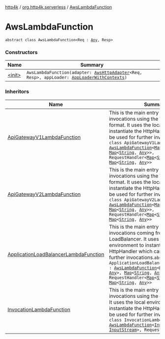 [http4k](../../index.md) / [org.http4k.serverless](../index.md) / [AwsLambdaFunction](./index.md)

# AwsLambdaFunction

`abstract class AwsLambdaFunction<Req : `[`Any`](https://kotlinlang.org/api/latest/jvm/stdlib/kotlin/-any/index.html)`, Resp>`

### Constructors

| Name | Summary |
|---|---|
| [&lt;init&gt;](-init-.md) | `AwsLambdaFunction(adapter: `[`AwsHttpAdapter`](../-aws-http-adapter/index.md)`<Req, Resp>, appLoader: `[`AppLoaderWithContexts`](../-app-loader-with-contexts.md)`)` |

### Inheritors

| Name | Summary |
|---|---|
| [ApiGatewayV1LambdaFunction](../-api-gateway-v1-lambda-function/index.md) | This is the main entry point for lambda invocations using the V1 payload format. It uses the local environment to instantiate the HttpHandler which can be used for further invocations.`abstract class ApiGatewayV1LambdaFunction : `[`AwsLambdaFunction`](./index.md)`<`[`Map`](https://kotlinlang.org/api/latest/jvm/stdlib/kotlin.collections/-map/index.html)`<`[`String`](https://kotlinlang.org/api/latest/jvm/stdlib/kotlin/-string/index.html)`, `[`Any`](https://kotlinlang.org/api/latest/jvm/stdlib/kotlin/-any/index.html)`>, `[`Map`](https://kotlinlang.org/api/latest/jvm/stdlib/kotlin.collections/-map/index.html)`<`[`String`](https://kotlinlang.org/api/latest/jvm/stdlib/kotlin/-string/index.html)`, `[`Any`](https://kotlinlang.org/api/latest/jvm/stdlib/kotlin/-any/index.html)`>>, RequestHandler<`[`Map`](https://kotlinlang.org/api/latest/jvm/stdlib/kotlin.collections/-map/index.html)`<`[`String`](https://kotlinlang.org/api/latest/jvm/stdlib/kotlin/-string/index.html)`, `[`Any`](https://kotlinlang.org/api/latest/jvm/stdlib/kotlin/-any/index.html)`>, `[`Map`](https://kotlinlang.org/api/latest/jvm/stdlib/kotlin.collections/-map/index.html)`<`[`String`](https://kotlinlang.org/api/latest/jvm/stdlib/kotlin/-string/index.html)`, `[`Any`](https://kotlinlang.org/api/latest/jvm/stdlib/kotlin/-any/index.html)`>>` |
| [ApiGatewayV2LambdaFunction](../-api-gateway-v2-lambda-function/index.md) | This is the main entry point for lambda invocations using the V2 payload format. It uses the local environment to instantiate the HttpHandler which can be used for further invocations.`abstract class ApiGatewayV2LambdaFunction : `[`AwsLambdaFunction`](./index.md)`<`[`Map`](https://kotlinlang.org/api/latest/jvm/stdlib/kotlin.collections/-map/index.html)`<`[`String`](https://kotlinlang.org/api/latest/jvm/stdlib/kotlin/-string/index.html)`, `[`Any`](https://kotlinlang.org/api/latest/jvm/stdlib/kotlin/-any/index.html)`>, `[`Map`](https://kotlinlang.org/api/latest/jvm/stdlib/kotlin.collections/-map/index.html)`<`[`String`](https://kotlinlang.org/api/latest/jvm/stdlib/kotlin/-string/index.html)`, `[`Any`](https://kotlinlang.org/api/latest/jvm/stdlib/kotlin/-any/index.html)`>>, RequestHandler<`[`Map`](https://kotlinlang.org/api/latest/jvm/stdlib/kotlin.collections/-map/index.html)`<`[`String`](https://kotlinlang.org/api/latest/jvm/stdlib/kotlin/-string/index.html)`, `[`Any`](https://kotlinlang.org/api/latest/jvm/stdlib/kotlin/-any/index.html)`>, `[`Map`](https://kotlinlang.org/api/latest/jvm/stdlib/kotlin.collections/-map/index.html)`<`[`String`](https://kotlinlang.org/api/latest/jvm/stdlib/kotlin/-string/index.html)`, `[`Any`](https://kotlinlang.org/api/latest/jvm/stdlib/kotlin/-any/index.html)`>>` |
| [ApplicationLoadBalancerLambdaFunction](../-application-load-balancer-lambda-function/index.md) | This is the main entry point for lambda invocations coming from an Application LoadBalancer. It uses the local environment to instantiate the HttpHandler which can be used for further invocations.`abstract class ApplicationLoadBalancerLambdaFunction : `[`AwsLambdaFunction`](./index.md)`<`[`Map`](https://kotlinlang.org/api/latest/jvm/stdlib/kotlin.collections/-map/index.html)`<`[`String`](https://kotlinlang.org/api/latest/jvm/stdlib/kotlin/-string/index.html)`, `[`Any`](https://kotlinlang.org/api/latest/jvm/stdlib/kotlin/-any/index.html)`>, `[`Map`](https://kotlinlang.org/api/latest/jvm/stdlib/kotlin.collections/-map/index.html)`<`[`String`](https://kotlinlang.org/api/latest/jvm/stdlib/kotlin/-string/index.html)`, `[`Any`](https://kotlinlang.org/api/latest/jvm/stdlib/kotlin/-any/index.html)`>>, RequestHandler<`[`Map`](https://kotlinlang.org/api/latest/jvm/stdlib/kotlin.collections/-map/index.html)`<`[`String`](https://kotlinlang.org/api/latest/jvm/stdlib/kotlin/-string/index.html)`, `[`Any`](https://kotlinlang.org/api/latest/jvm/stdlib/kotlin/-any/index.html)`>, `[`Map`](https://kotlinlang.org/api/latest/jvm/stdlib/kotlin.collections/-map/index.html)`<`[`String`](https://kotlinlang.org/api/latest/jvm/stdlib/kotlin/-string/index.html)`, `[`Any`](https://kotlinlang.org/api/latest/jvm/stdlib/kotlin/-any/index.html)`>>` |
| [InvocationLambdaFunction](../-invocation-lambda-function/index.md) | This is the main entry point for lambda invocations using the direct invocations. It uses the local environment to instantiate the HttpHandler which can be used for further invocations.`abstract class InvocationLambdaFunction : `[`AwsLambdaFunction`](./index.md)`<`[`InputStream`](https://docs.oracle.com/javase/9/docs/api/java/io/InputStream.html)`, `[`InputStream`](https://docs.oracle.com/javase/9/docs/api/java/io/InputStream.html)`>, RequestStreamHandler` |
